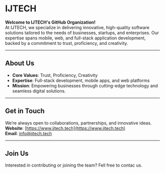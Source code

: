 # IJTECH

**Welcome to IJTECH's GitHub Organization!**  
At IJTECH, we specialize in delivering innovative, high-quality software solutions tailored to the needs of businesses, startups, and enterprises. Our expertise spans mobile, web, and full-stack application development, backed by a commitment to trust, proficiency, and creativity.

---

## About Us

- **Core Values**: Trust, Proficiency, Creativity
- **Expertise**: Full-stack development, mobile apps, and web platforms
- **Mission**: Empowering businesses through cutting-edge technology and seamless digital solutions.

---

## Get in Touch

We’re always open to collaborations, partnerships, and innovative ideas.  
**Website**: [https://www.ijtech.tech](https://www.ijtech.tech)  
**Email**: [info@ijtech.tech](mailto:info@ijtech.tech)

---

## Join Us

Interested in contributing or joining the team? Fell free to contac us.
